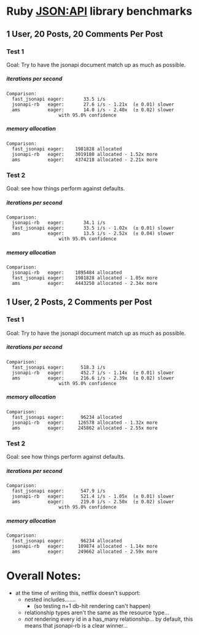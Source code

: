 # Ruby [JSON:API](http://jsonapi.org) library benchmarks

## 1 User, 20 Posts, 20 Comments Per Post

### Test 1
Goal: Try to have the jsonapi document match up as much as possible.

##### iterations per second
```
Comparison:
  fast_jsonapi eager:       33.5 i/s
  jsonapi-rb   eager:       27.6 i/s - 1.21x  (± 0.01) slower
  ams          eager:       14.0 i/s - 2.40x  (± 0.02) slower
                   with 95.0% confidence
```

##### memory allocation
```
Comparison:
  fast_jsonapi eager:    1981828 allocated
  jsonapi-rb   eager:    3019180 allocated - 1.52x more
  ams          eager:    4374218 allocated - 2.21x more
```

### Test 2
Goal: see how things perform against defaults.

##### iterations per second
```
Comparison:
  jsonapi-rb   eager:       34.1 i/s
  fast_jsonapi eager:       33.5 i/s - 1.02x  (± 0.01) slower
  ams          eager:       13.5 i/s - 2.52x  (± 0.04) slower
                   with 95.0% confidence
```

##### memory allocation
```
Comparison:
  jsonapi-rb   eager:    1895484 allocated
  fast_jsonapi eager:    1981828 allocated - 1.05x more
  ams          eager:    4443250 allocated - 2.34x more

```

## 1 User, 2 Posts, 2 Comments per Post
### Test 1
Goal: Try to have the jsonapi document match up as much as possible.

##### iterations per second
```
Comparison:
  fast_jsonapi eager:      518.3 i/s
  jsonapi-rb   eager:      452.7 i/s - 1.14x  (± 0.01) slower
  ams          eager:      216.6 i/s - 2.39x  (± 0.02) slower
                   with 95.0% confidence

```

##### memory allocation
```
Comparison:
  fast_jsonapi eager:      96234 allocated
  jsonapi-rb   eager:     126578 allocated - 1.32x more
  ams          eager:     245862 allocated - 2.55x more
```

### Test 2
Goal: see how things perform against defaults.

##### iterations per second
```
Comparison:
  fast_jsonapi eager:      547.9 i/s
  jsonapi-rb   eager:      521.4 i/s - 1.05x  (± 0.01) slower
  ams          eager:      219.0 i/s - 2.50x  (± 0.02) slower
                   with 95.0% confidence
```

##### memory allocation
```
Comparison:
  fast_jsonapi eager:      96234 allocated
  jsonapi-rb   eager:     109874 allocated - 1.14x more
  ams          eager:     249662 allocated - 2.59x more
```

# Overall Notes:
- at the time of writing this, netflix doesn't support:
  - nested includes.......
    - (so testing n+1 db-hit rendering can't happen)
  - relationship types aren't the same as the resource type...
  - _not_ rendering every id in a has_many relationship...
   by default, this means that jsonapi-rb is a clear winner...
